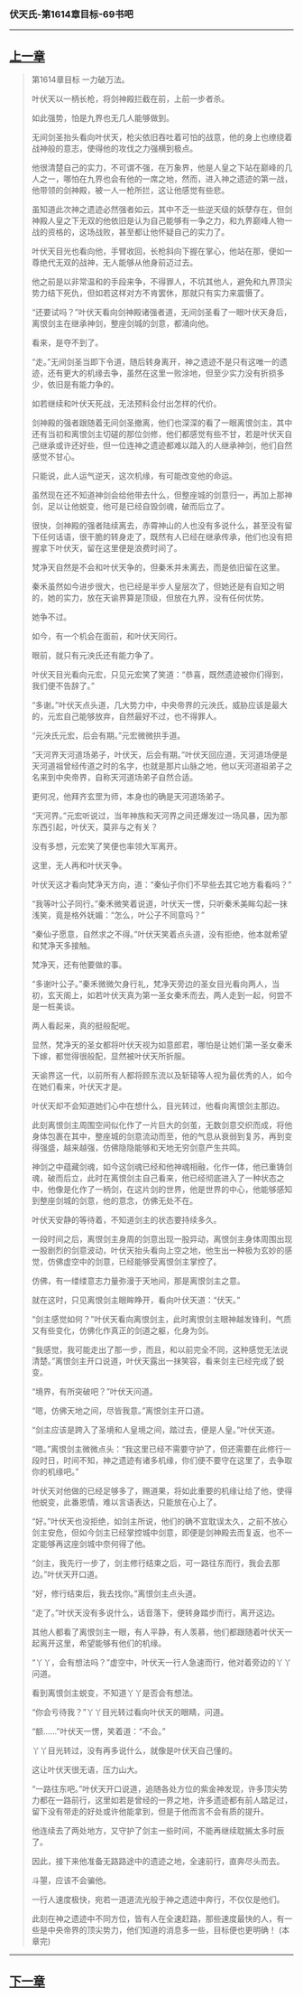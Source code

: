 ### 伏天氏-第1614章目标-69书吧

--------
[上一章](./352804b7729ebb9be1670a328e63c30d.md)
--------


>
>
>
>第1614章目标
>一力破万法。
>
>叶伏天以一柄长枪，将剑神殿拦截在前，上前一步者杀。
>
>如此强势，怕是九界也无几人能够做到。
>
>无间剑圣抬头看向叶伏天，枪尖依旧吞吐着可怕的战意，他的身上也缭绕着战神般的意志，使得他的攻伐之力强横到极点。
>
>他很清楚自己的实力，不可谓不强，在万象界，他是人皇之下站在巅峰的几人之一，哪怕在九界也会有他的一席之地，然而，进入神之遗迹的第一战，他带领的剑神殿，被一人一枪所拦，这让他感觉有些悲。
>
>虽知道此次神之遗迹必然强者如云，其中不乏一些逆天级的妖孽存在，但剑神殿人皇之下无双的他依旧是认为自己能够有一争之力，和九界巅峰人物一战的资格的，这场战败，甚至都让他怀疑自己的实力了。
>
>叶伏天目光也看向他，手臂收回，长枪斜向下握在掌心，他站在那，便如一尊绝代无双的战神，无人能够从他身前迈过去。
>
>他之前是以非常温和的手段来争，不得罪人，不坑其他人，避免和九界顶尖势力结下死仇，但如若这样对方不肯罢休，那就只有实力来震慑了。
>
>“还要试吗？”叶伏天看向剑神殿诸强者道，无间剑圣看了一眼叶伏天身后，离恨剑主在继承神剑，整座剑城的剑意，都涌向他。
>
>看来，是夺不到了。
>
>“走。”无间剑圣当即下令道，随后转身离开，神之遗迹不是只有这唯一的遗迹，还有更大的机缘去争，虽然在这里一败涂地，但至少实力没有折损多少，依旧是有能力争的。
>
>如若继续和叶伏天死战，无法预料会付出怎样的代价。
>
>剑神殿的强者跟随着无间剑圣撤离，他们也深深的看了一眼离恨剑主，其中还有当初和离恨剑主切磋的那位剑修，他们都感觉有些不甘，若是叶伏天自己继承或许还好些，但一位连神之遗迹都难以踏入的人继承神剑，他们自然感觉不甘心。
>
>只能说，此人运气逆天，这次机缘，有可能改变他的命运。
>
>虽然现在还不知道神剑会给他带去什么，但整座城的剑意归一，再加上那神剑，足以让他蜕变，他可是已经自毁剑魂，破而后立了。
>
>很快，剑神殿的强者陆续离去，赤霄神山的人也没有多说什么，甚至没有留下任何话语，很干脆的转身走了，既然有人已经在继承传承，他们也没有把握拿下叶伏天，留在这里便是浪费时间了。
>
>梵净天自然是不会和叶伏天争的，但秦禾并未离去，而是依旧留在这里。
>
>秦禾虽然如今进步很大，也已经是半步人皇层次了，但她还是有自知之明的，她的实力，放在天谕界算是顶级，但放在九界，没有任何优势。
>
>她争不过。
>
>如今，有一个机会在面前，和叶伏天同行。
>
>眼前，就只有元泱氏还有能力争了。
>
>叶伏天目光看向元宏，只见元宏笑了笑道：“恭喜，既然遗迹被你们得到，我们便不告辞了。”
>
>“多谢。”叶伏天点头道，几大势力中，中央帝界的元泱氏，威胁应该是最大的，元宏自己能够放弃，自然最好不过，也不得罪人。
>
>“元泱氏元宏，后会有期。”元宏微微拱手道。
>
>“天河界天河道场弟子，叶伏天，后会有期。”叶伏天回应道，天河道场便是天河道祖曾经传道之时的名字，也就是那片山脉之地，他以天河道祖弟子之名来到中央帝界，自称天河道场弟子自然合适。
>
>更何况，他拜齐玄罡为师，本身也的确是天河道场弟子。
>
>“天河界。”元宏听说过，当年神族和天河界之间还爆发过一场风暴，因为那东西引起，叶伏天，莫非与之有关？
>
>没有多想，元宏笑了笑便也率领大军离开。
>
>这里，无人再和叶伏天争。
>
>叶伏天这才看向梵净天方向，道：“秦仙子你们不早些去其它地方看看吗？”
>
>“我等叶公子同行。”秦禾微笑着说道，叶伏天一愣，只听秦禾美眸勾起一抹浅笑，竟是格外妩媚：“怎么，叶公子不同意吗？”
>
>“秦仙子愿意，自然求之不得。”叶伏天笑着点头道，没有拒绝，他本就希望和梵净天多接触。
>
>梵净天，还有他要做的事。
>
>“多谢叶公子。”秦禾微微欠身行礼，梵净天旁边的圣女目光看向两人，当初，玄天阁上，如若叶伏天真为第一圣女秦禾而去，两人走到一起，何尝不是一桩美谈。
>
>两人看起来，真的挺般配呢。
>
>显然，梵净天的圣女都将叶伏天视为如意郎君，哪怕是让她们第一圣女秦禾下嫁，都觉得很般配，显然被叶伏天所折服。
>
>天谕界这一代，以前所有人都将顾东流以及斩辕等人视为最优秀的人，如今在她们看来，叶伏天才是。
>
>叶伏天却不会知道她们心中在想什么，目光转过，他看向离恨剑主那边。
>
>此刻离恨剑主周围空间似化作了一片巨大的剑茧，无数剑意交织而成，将他身体包裹在其中，整座城的剑意流动而至，他的气息从衰弱到复苏，再到变得强盛，越来越强，仿佛隐隐能够和天地无穷剑意产生共鸣。
>
>神剑之中蕴藏剑魂，如今这剑魂已经和他神魂相融，化作一体，他已重铸剑魂，破而后立，此时在离恨剑主自己看来，他已经彻底进入了一种状态之中，他像是化作了一柄剑，在这片剑的世界，他是世界的中心，他能够感知到整座剑城的剑意，他的意念，仿佛无处不在。
>
>叶伏天安静的等待着，不知道剑主的状态要持续多久。
>
>一段时间之后，离恨剑主身周的剑意出现一股异动，离恨剑主身体周围出现一股剧烈的剑意波动，叶伏天抬头看向上空之地，他生出一种极为玄妙的感觉，仿佛虚空中的剑意，已经能够受离恨剑主掌控了。
>
>仿佛，有一缕缕意志力量弥漫于天地间，那是离恨剑主之意。
>
>就在这时，只见离恨剑主眼眸睁开，看向叶伏天道：“伏天。”
>
>“剑主感觉如何？”叶伏天看向离恨剑主，此时离恨剑主眼神越发锋利，气质又有些变化，仿佛化作真正的剑道之躯，化身为剑。
>
>“我感觉，我可能走出了那一步，而且，和以前完全不同，这种感觉无法说清楚。”离恨剑主开口说道，叶伏天露出一抹笑容，看来剑主已经完成了蜕变。
>
>“境界，有所突破吧？”叶伏天问道。
>
>“嗯，仿佛天地之间，尽皆我意。”离恨剑主开口道。
>
>“剑主应该是跨入了圣境和人皇境之间，踏过去，便是人皇。”叶伏天道。
>
>“嗯。”离恨剑主微微点头：“我这里已经不需要守护了，但还需要在此修行一段时日，时间不知，神之遗迹有诸多机缘，你们便不要守在这里了，去争取你的机缘吧。”
>
>叶伏天对他做的已经足够多了，赐道果，将如此重要的机缘让给了他，使得他蜕变，此番恩情，难以言语表达，只能放在心上了。
>
>“好。”叶伏天也没拒绝，如剑主所说，他们的确不宜耽误太久，之前不放心剑主安危，但如今剑主已经掌控城中剑意，即便是剑神殿去而复返，也不一定能够再这座剑城中奈何得了他。
>
>“剑主，我先行一步了，剑主修行结束之后，可一路往东而行，我会去那边。”叶伏天开口道。
>
>“好，修行结束后，我去找你。”离恨剑主点头道。
>
>“走了。”叶伏天没有多说什么，话音落下，便转身踏步而行，离开这边。
>
>其他人都看了离恨剑主一眼，有人平静，有人羡慕，他们都跟随着叶伏天一起离开这里，希望能够有他们的机缘。
>
>“丫丫，会有想法吗？”虚空中，叶伏天一行人急速而行，他对着旁边的丫丫问道。
>
>看到离恨剑主蜕变，不知道丫丫是否会有想法。
>
>“你会亏待我？”丫丫目光转过看向叶伏天的眼睛，问道。
>
>“额……”叶伏天一愣，笑着道：“不会。”
>
>丫丫目光转过，没有再多说什么，就像是叶伏天自己懂的。
>
>这让叶伏天很无语，压力山大。
>
>“一路往东吧。”叶伏天开口说道，追随各处方位的紫金神发现，许多顶尖势力都在一路前行，这里如若是曾经的一界之地，许多遗迹都有前人踏足过，留下没有带走的好处或许他能拿到，但是于他而言不会有质的提升。
>
>他连续去了两处地方，又守护了剑主一些时间，不能再继续耽搁太多时辰了。
>
>因此，接下来他准备无路路途中的遗迹之地，全速前行，直奔尽头而去。
>
>斗曌，应该不会骗他。
>
>一行人速度极快，宛若一道道流光般于神之遗迹中奔行，不仅仅是他们。
>
>此刻在神之遗迹中不同方位，皆有人在全速赶路，那些速度最快的人，有一些是中央帝界的顶尖势力，他们知道的消息多一些，目标便也更明确！
>(本章完)
>
>

--------
[下一章](./2b84defa4684c8a8a36e88adbf4afafb.md)
--------
